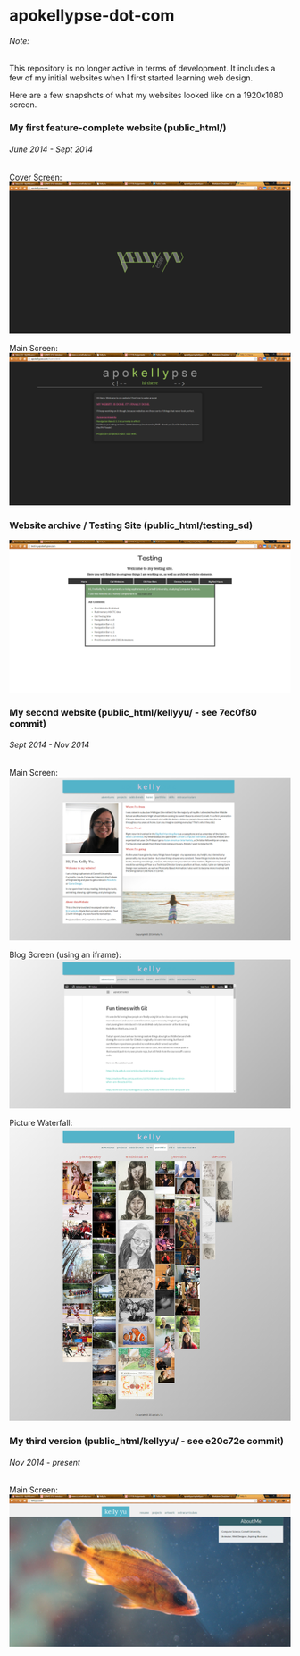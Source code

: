 # apokellypse-dot-com

###### Note:
This repository is no longer active in terms of development. It includes a few of my initial websites when I first started learning web design.

Here are a few snapshots of what my websites looked like on a 1920x1080 screen.

### My first feature-complete website (public_html/)
###### June 2014 - Sept 2014

Cover Screen:
![alt text](https://github.com/apokellypse/apokellypse-dot-com/blob/master/readme_imgs/apo1.png "Title Screen")

Main Screen:
![alt text](https://github.com/apokellypse/apokellypse-dot-com/blob/master/readme_imgs/apo2.png "Main Screen")

### Website archive / Testing Site (public_html/testing_sd)
![alt text](https://github.com/apokellypse/apokellypse-dot-com/blob/master/readme_imgs/testsite.png "Testing Site")

### My second website (public_html/kellyyu/ - see 7ec0f80 commit)
###### Sept 2014 - Nov 2014

Main Screen:
![alt text](https://github.com/apokellypse/apokellypse-dot-com/blob/master/readme_imgs/kellyold1.png "Main Screen")

Blog Screen (using an iframe):
![alt text](https://github.com/apokellypse/apokellypse-dot-com/blob/master/readme_imgs/kellyold2.png "Blog")

Picture Waterfall:
![alt text](https://github.com/apokellypse/apokellypse-dot-com/blob/master/readme_imgs/kellyold3.png "Pictures")

### My third version (public_html/kellyyu/ - see e20c72e commit)
###### Nov 2014 - present

Main Screen:
![alt text](https://github.com/apokellypse/apokellypse-dot-com/blob/master/readme_imgs/kellyyu.png "Fish Website")